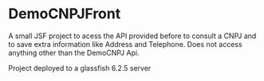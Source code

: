 # DemoCNPJFront
A small JSF project to acess the API provided before to consult a CNPJ and to save extra information like Address and Telephone. Does not access anything other than the DemoCNPJ Api.

Project deployed to a glassfish 6.2.5 server
